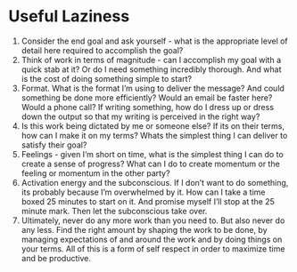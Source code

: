 # Useful Laziness

1. Consider the end goal and ask yourself - what is the appropriate level of detail here required to accomplish the goal?
2. Think of work in terms of magnitude - can I accomplish my goal with a quick stab at it? Or do I need something incredibly thorough. And what is the cost of doing something simple to start?
3. Format. What is the format I’m using to deliver the message? And could something be done more efficiently? Would an email be faster here? Would a phone call? If writing something, how do I dress up or dress down the output so that my writing is perceived in the right way?
4. Is this work being dictated by me or someone else? If its on their terms, how can I make it on my terms? Whats the simplest thing I can deliver to satisfy their goal?
5. Feelings - given I’m short on time, what is the simplest thing I can do to create a sense of progress? What can I do to create momentum or the feeling or momentum in the other party?
6. Activation energy and the subconscious. If I don’t want to do something, its probably because I’m overwhelmed by it. How can I take a time boxed 25 minutes to start on it. And promise myself I’ll stop at the 25 minute mark. Then let the subconscious take over.
7. Ultimately, never do any more work than you need to. But also never do any less. Find the right amount by shaping the work to be done, by managing expectations of and around the work and by doing things on your terms. All of this is a form of self respect in order to maximize time and be productive.
